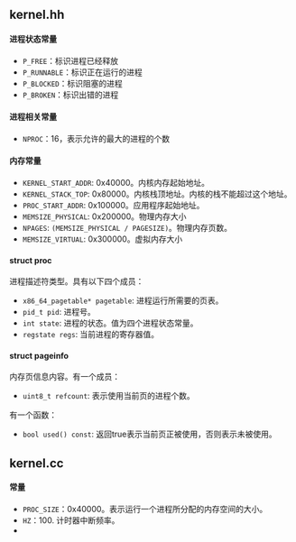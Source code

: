 ## kernel.hh

#### 进程状态常量

- `P_FREE`：标识进程已经释放
- `P_RUNNABLE`：标识正在运行的进程
- `P_BLOCKED`：标识阻塞的进程
- `P_BROKEN`：标识出错的进程

#### 进程相关常量

- `NPROC`：16，表示允许的最大的进程的个数

#### 内存常量

- `KERNEL_START_ADDR`: 0x40000。内核内存起始地址。
- `KERNEL_STACK_TOP`: 0x80000。内核栈顶地址。内核的栈不能超过这个地址。
- `PROC_START_ADDR`: 0x100000。应用程序起始地址。
- `MEMSIZE_PHYSICAL`: 0x200000。物理内存大小
- `NPAGES`: `(MEMSIZE_PHYSICAL / PAGESIZE)`。物理内存页数。
- `MEMSIZE_VIRTUAL`: 0x300000。虚拟内存大小

#### struct proc

进程描述符类型。具有以下四个成员：

- `x86_64_pagetable* pagetable`: 进程运行所需要的页表。
- `pid_t pid`: 进程号。
- `int state`: 进程的状态。值为四个进程状态常量。
- `regstate regs`: 当前进程的寄存器值。

#### struct pageinfo

内存页信息内容。有一个成员：

- `uint8_t refcount`: 表示使用当前页的进程个数。

有一个函数：

- `bool used() const`: 返回true表示当前页正被使用，否则表示未被使用。

## kernel.cc

#### 常量

- `PROC_SIZE`：0x40000。表示运行一个进程所分配的内存空间的大小。
- `HZ`：100. 计时器中断频率。
- 